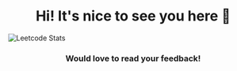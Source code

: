 <h1 align="center">Hi! It's nice to see you here 🙂 </h1>

![Leetcode Stats](https://leetcard.jacoblin.cool/trubyroid?theme=nord)

<h3 align="center">Would love to read your feedback!</h3>
